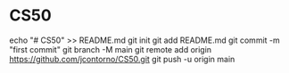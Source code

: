 # CS50
echo "# CS50" >> README.md
git init
git add README.md
git commit -m "first commit"
git branch -M main
git remote add origin https://github.com/jcontorno/CS50.git
git push -u origin main
